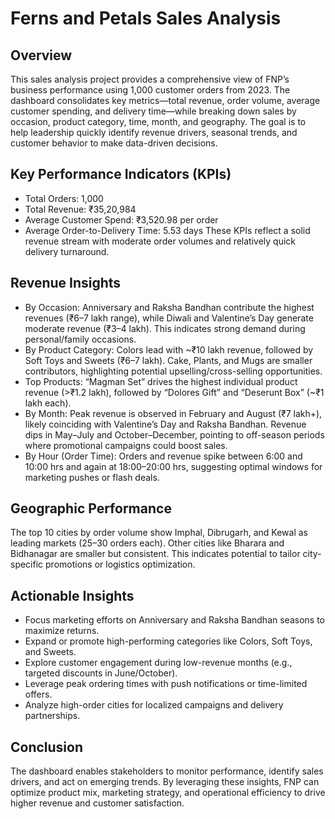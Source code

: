 # Ferns and Petals Sales Analysis

## Overview

This sales analysis project provides a comprehensive view of FNP’s business performance using 1,000 customer orders from 2023. The dashboard consolidates key metrics—total revenue, order volume, average customer spending, and delivery time—while breaking down sales by occasion, product category, time, month, and geography. The goal is to help leadership quickly identify revenue drivers, seasonal trends, and customer behavior to make data-driven decisions.

## Key Performance Indicators (KPIs)

- Total Orders: 1,000
- Total Revenue: ₹35,20,984
- Average Customer Spend: ₹3,520.98 per order
- Average Order-to-Delivery Time: 5.53 days
These KPIs reflect a solid revenue stream with moderate order volumes and relatively quick delivery turnaround.

## Revenue Insights

- By Occasion: Anniversary and Raksha Bandhan contribute the highest revenues (₹6–7 lakh range), while Diwali and Valentine’s Day generate moderate revenue (₹3–4 lakh). This indicates strong demand during personal/family occasions.
- By Product Category: Colors lead with ~₹10 lakh revenue, followed by Soft Toys and Sweets (₹6–7 lakh). Cake, Plants, and Mugs are smaller contributors, highlighting potential upselling/cross-selling opportunities.
- Top Products: “Magman Set” drives the highest individual product revenue (>₹1.2 lakh), followed by “Dolores Gift” and “Deserunt Box” (~₹1 lakh each).
- By Month: Peak revenue is observed in February and August (₹7 lakh+), likely coinciding with Valentine’s Day and Raksha Bandhan. Revenue dips in May–July and October–December, pointing to off-season periods where promotional campaigns could boost sales.
- By Hour (Order Time): Orders and revenue spike between 6:00 and 10:00 hrs and again at 18:00–20:00 hrs, suggesting optimal windows for marketing pushes or flash deals.

## Geographic Performance

The top 10 cities by order volume show Imphal, Dibrugarh, and Kewal as leading markets (25–30 orders each). Other cities like Bharara and Bidhanagar are smaller but consistent. This indicates potential to tailor city-specific promotions or logistics optimization.

## Actionable Insights

- Focus marketing efforts on Anniversary and Raksha Bandhan seasons to maximize returns.
- Expand or promote high-performing categories like Colors, Soft Toys, and Sweets.
- Explore customer engagement during low-revenue months (e.g., targeted discounts in June/October).
- Leverage peak ordering times with push notifications or time-limited offers.
- Analyze high-order cities for localized campaigns and delivery partnerships.

## Conclusion

The dashboard enables stakeholders to monitor performance, identify sales drivers, and act on emerging trends. By leveraging these insights, FNP can optimize product mix, marketing strategy, and operational efficiency to drive higher revenue and customer satisfaction.


